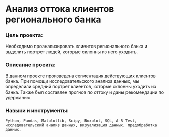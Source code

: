 # Анализ оттока клиентов регионального банка

### Цель проекта:
Необходимо проанализировать клиентов регионального банка и выделить портрет людей, которые склонны из него уходить.

### Описание проекта: 
В данном проекте произведена сегментация действующих клиентов банка. При помощи исследовательского анализа данных, мы определили средний портрет клиентов, которые склонны уходить из банка. Также был составлен прогноз по оттоку и даны рекомендации по удержанию. 

### Навыки и инструменты: 
`Python, Pandas, Matplotlib, Scipy, Boxplot, SQL, A-B Test, исследовательский анализ данных, визуализация данных, предобработка данных.`
